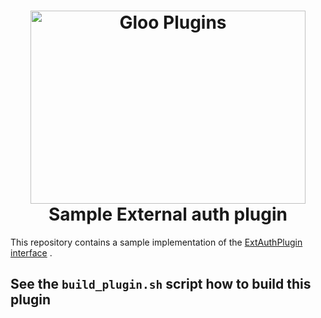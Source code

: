<h1 align="center">
    <img src="https://github.com/solo-io/ext-auth-plugin-examples/raw/master/img/gloo-plugin.png" alt="Gloo Plugins" width="440" height="309">
  <br>
  Sample External auth plugin
</h1>

This repository contains a sample implementation of the 
[ExtAuthPlugin interface](https://github.com/solo-io/ext-auth-plugins/blob/master/api/interface.go) .

See the `build_plugin.sh` script how to build this plugin
---

